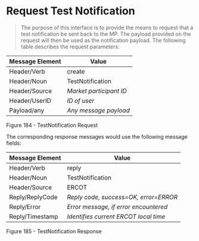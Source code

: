 # Request Test Notification

> The purpose of this interface is to provide the means to request that
> a test notification be sent back to the MP. The payload provided on
> the request will then be used as the notification payload. The
> following table describes the request parameters:

| <span class="mark">Message Element</span> | <span class="mark">Value</span> |
|-------------------------------------------|---------------------------------|
| Header/Verb                               | create                          |
| Header/Noun                               | TestNotification                |
| Header/Source                             | *Market participant ID*         |
| Header/UserID                             | *ID of user*                    |
| Payload/any                               | *Any message payload*           |

Figure 184 - TestNotification Request

The corresponding response messages would use the following message
fields:

| <span class="mark">Message Element</span> | <span class="mark">Value</span>       |
|-------------------------------------------|---------------------------------------|
| Header/Verb                               | reply                                 |
| Header/Noun                               | TestNotification                      |
| Header/Source                             | ERCOT                                 |
| Reply/ReplyCode                           | *Reply code, success=OK, error=ERROR* |
| Reply/Error                               | *Error message, if error encountered* |
| Reply/Timestamp                           | *Identifies current ERCOT local time* |

Figure 185 - TestNotification Response
